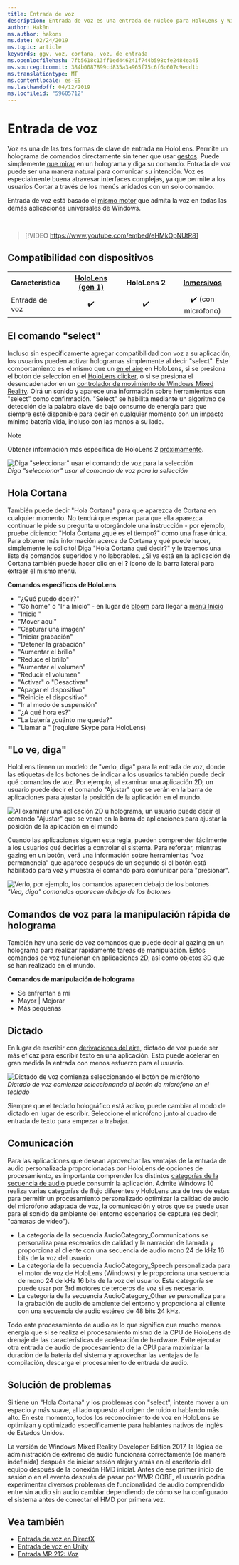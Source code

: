 ```yaml
---
title: Entrada de voz
description: Entrada de voz es una entrada de núcleo para HoloLens y Windows Mixed Reality inmersivos. Voz puede usarse para los comandos, dictado, Cortana y mucho más.
author: Hak0n
ms.author: hakons
ms.date: 02/24/2019
ms.topic: article
keywords: ggv, voz, cortana, voz, de entrada
ms.openlocfilehash: 7fb5618c13ff1ed446241f744b598cfe2484ea45
ms.sourcegitcommit: 384b0087899cd835a3a965f75c6f6c607c9edd1b
ms.translationtype: MT
ms.contentlocale: es-ES
ms.lasthandoff: 04/12/2019
ms.locfileid: "59605712"
---
```

# <a name="voice-input"></a>Entrada de voz

Voz es una de las tres formas de clave de entrada en HoloLens. Permite un holograma de comandos directamente sin tener que usar [gestos](gestures.md). Puede simplemente [que mirar](gaze.md) en un holograma y diga su comando. Entrada de voz puede ser una manera natural para comunicar su intención. Voz es especialmente buena atravesar interfaces complejas, ya que permite a los usuarios Cortar a través de los menús anidados con un solo comando.

Entrada de voz está basado el [mismo motor](https://msdn.microsoft.com/library/windows/apps/mt185615.aspx) que admita la voz en todas las demás aplicaciones universales de Windows.

<br>

>[!VIDEO https://www.youtube.com/embed/eHMkOpNUtR8]

## <a name="device-support"></a>Compatibilidad con dispositivos

<table>
<tr>
<th>Característica</th><th style="width:150px"> <a href="hololens-hardware-details.md">HoloLens (gen 1)</a></th><th style="width:150px">HoloLens 2</th><th style="width:150px"><a href="immersive-headset-hardware-details.md">Inmersivos</a></th>
</tr><tr>
<td> Entrada de voz</td><td style="text-align: center;"> ✔️</td><td style="text-align: center;"> ✔️</td><td style="text-align: center;"> ✔️ (con micrófono)</td>
</tr>
</table>

## <a name="the-select-command"></a>El comando "select"

Incluso sin específicamente agregar compatibilidad con voz a su aplicación, los usuarios pueden activar hologramas simplemente al decir "select". Este comportamiento es el mismo que un [en el aire](gestures.md#air-tap) en HoloLens, si se presiona el botón de selección en el [HoloLens clicker](hardware-accessories.md#hololens-clicker), o si se presiona el desencadenador en un [controlador de movimiento de Windows Mixed Reality](motion-controllers.md). Oirá un sonido y aparece una información sobre herramientas con "select" como confirmación. "Select" se habilita mediante un algoritmo de detección de la palabra clave de bajo consumo de energía para que siempre esté disponible para decir en cualquier momento con un impacto mínimo batería vida, incluso con las manos a su lado.

> [!NOTE]
> Obtener información más específica de HoloLens 2 [próximamente](index.md#news-and-notes).

![Diga "seleccionar" usar el comando de voz para la selección](images/kma-voice-select-00170-800px.png)<br>
*Diga "seleccionar" usar el comando de voz para la selección*

## <a name="hey-cortana"></a>Hola Cortana

También puede decir "Hola Cortana" para que aparezca de Cortana en cualquier momento. No tendrá que esperar para que ella aparezca continuar le pide su pregunta u otorgándole una instrucción - por ejemplo, pruebe diciendo: "Hola Cortana ¿qué es el tiempo?" como una frase única. Para obtener más información acerca de Cortana y qué puede hacer, simplemente le solicito! Diga "Hola Cortana qué decir?" y le traemos una lista de comandos sugeridos y no laborables. ¿Si ya está en la aplicación de Cortana también puede hacer clic en el **?** icono de la barra lateral para extraer el mismo menú.

**Comandos específicos de HoloLens**
* "¿Qué puedo decir?"
* "Go home" o "Ir a Inicio" - en lugar de [bloom](gestures.md#bloom) para llegar a [menú Inicio](navigating-the-windows-mixed-reality-home.md#start-menu)
* "Inicie <app>"
* "Mover <app> aquí"
* "Capturar una imagen"
* "Iniciar grabación"
* "Detener la grabación"
* "Aumentar el brillo"
* "Reduce el brillo"
* "Aumentar el volumen"
* "Reducir el volumen"
* "Activar" o "Desactivar"
* "Apagar el dispositivo"
* "Reinicie el dispositivo"
* "Ir al modo de suspensión"
* "¿A qué hora es?"
* "La batería ¿cuánto me queda?"
* "Llamar a <contact>" (requiere Skype para HoloLens)

## <a name="see-it-say-it"></a>"Lo ve, diga"

HoloLens tienen un modelo de "verlo, diga" para la entrada de voz, donde las etiquetas de los botones de indicar a los usuarios también puede decir qué comandos de voz. Por ejemplo, al examinar una aplicación 2D, un usuario puede decir el comando "Ajustar" que se verán en la barra de aplicaciones para ajustar la posición de la aplicación en el mundo.

![Al examinar una aplicación 2D u holograma, un usuario puede decir el comando "Ajustar" que se verán en la barra de aplicaciones para ajustar la posición de la aplicación en el mundo](images/microphone-600px.png)

Cuando las aplicaciones siguen esta regla, pueden comprender fácilmente a los usuarios qué decirles a controlar el sistema. Para reforzar, mientras gazing en un botón, verá una información sobre herramientas "voz permanencia" que aparece después de un segundo si el botón está habilitado para voz y muestra el comando para comunicar para "presionar".

![Verlo, por ejemplo, los comandos aparecen debajo de los botones](images/voice-seeitsayit-600px.png)<br>
*"Vea, diga" comandos aparecen debajo de los botones*

## <a name="voice-commands-for-fast-hologram-manipulation"></a>Comandos de voz para la manipulación rápida de holograma

También hay una serie de voz comandos que puede decir al gazing en un holograma para realizar rápidamente tareas de manipulación. Estos comandos de voz funcionan en aplicaciones 2D, así como objetos 3D que se han realizado en el mundo.

**Comandos de manipulación de holograma**
* Se enfrentan a mí
* Mayor | Mejorar
* Más pequeñas

## <a name="dictation"></a>Dictado

En lugar de escribir con [derivaciones del aire](gestures.md#air-tap), dictado de voz puede ser más eficaz para escribir texto en una aplicación. Esto puede acelerar en gran medida la entrada con menos esfuerzo para el usuario.

![Dictado de voz comienza seleccionando el botón de micrófono](images/micbuttonfordictation.png)<br>
*Dictado de voz comienza seleccionando el botón de micrófono en el teclado*

Siempre que el teclado holográfico está activo, puede cambiar al modo de dictado en lugar de escribir. Seleccione el micrófono junto al cuadro de entrada de texto para empezar a trabajar.

## <a name="communication"></a>Comunicación

Para las aplicaciones que desean aprovechar las ventajas de la entrada de audio personalizada proporcionadas por HoloLens de opciones de procesamiento, es importante comprender los distintos [categorías de la secuencia de audio](https://msdn.microsoft.com/library/windows/desktop/hh404178(v=vs.85).aspx) puede consumir la aplicación. Admite Windows 10 realiza varias categorías de flujo diferentes y HoloLens usa de tres de estas para permitir un procesamiento personalizado optimizar la calidad de audio del micrófono adaptada de voz, la comunicación y otros que se puede usar para el sonido de ambiente del entorno escenarios de captura (es decir, "cámaras de vídeo").
* La categoría de la secuencia AudioCategory_Communications se personaliza para escenarios de calidad y la narración de llamada y proporciona al cliente con una secuencia de audio mono 24 de kHz 16 bits de la voz del usuario
* La categoría de la secuencia AudioCategory_Speech personalizada para el motor de voz de HoloLens (Windows) y le proporciona una secuencia de mono 24 de kHz 16 bits de la voz del usuario. Esta categoría se puede usar por 3rd motores de terceros de voz si es necesario.
* La categoría de la secuencia AudioCategory_Other se personaliza para la grabación de audio de ambiente del entorno y proporciona al cliente con una secuencia de audio estéreo de 48 bits 24 kHz.

Todo este procesamiento de audio es lo que significa que mucho menos energía que si se realiza el procesamiento mismo de la CPU de HoloLens de drenaje de las características de aceleración de hardware. Evite ejecutar otra entrada de audio de procesamiento de la CPU para maximizar la duración de la batería del sistema y aprovechar las ventajas de la compilación, descarga el procesamiento de entrada de audio.

## <a name="troubleshooting"></a>Solución de problemas

Si tiene un "Hola Cortana" y los problemas con "select", intente mover a un espacio y más suave, al lado opuesto al origen de ruido o hablando más alto. En este momento, todos los reconocimiento de voz en HoloLens se optimizan y optimizado específicamente para hablantes nativos de inglés de Estados Unidos.

La versión de Windows Mixed Reality Developer Edition 2017, la lógica de administración de extremo de audio funcionará correctamente (de manera indefinida) después de iniciar sesión alejar y atrás en el escritorio del equipo después de la conexión HMD inicial. Antes de ese primer inicio de sesión o en el evento después de pasar por WMR OOBE, el usuario podría experimentar diversos problemas de funcionalidad de audio comprendido entre sin audio sin audio cambiar dependiendo de cómo se ha configurado el sistema antes de conectar el HMD por primera vez.

## <a name="see-also"></a>Vea también
* [Entrada de voz en DirectX](voice-input-in-directx.md)
* [Entrada de voz en Unity](voice-input-in-unity.md)
* [Entrada MR 212: Voz](holograms-212.md)
